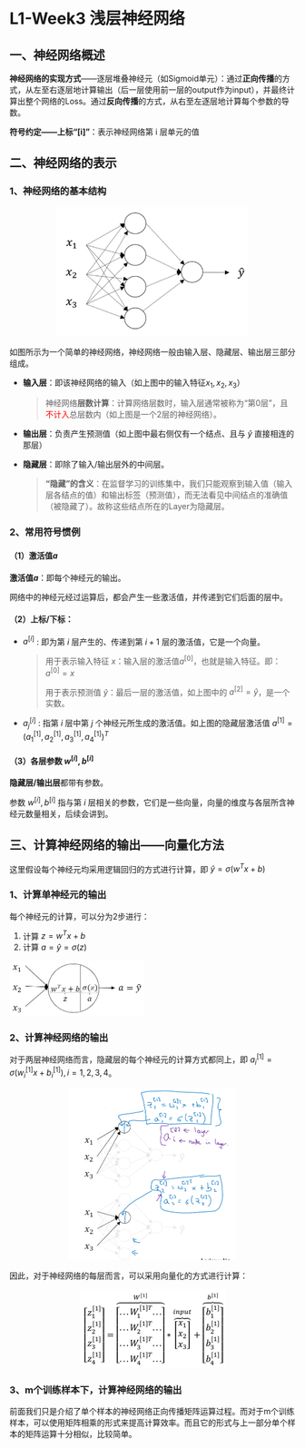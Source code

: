 # L1-Week3 浅层神经网络

## 一、神经网络概述

**神经网络的实现方式**——逐层堆叠神经元（如Sigmoid单元）：通过**正向传播**的方式，从左至右逐层地计算输出（后一层使用前一层的output作为input），并最终计算出整个网络的Loss。通过**反向传播**的方式，从右至左逐层地计算每个参数的导数。

**符号约定——上标“[i]”**：表示神经网络第 i 层单元的值



## 二、神经网络的表示

### 1、神经网络的基本结构

<div align="center"><img src="../../TyporaPics/image-20220508204737846.png" alt="image-20220508204737846" style="zoom:60%;" /></div>

如图所示为一个简单的神经网络，神经网络一般由输入层、隐藏层、输出层三部分组成。

- **输入层**：即该神经网络的输入（如上图中的输入特征$x_1,x_2,x_3$）

  > 神经网络**层数计算**：计算网络层数时，输入层通常被称为“第0层”，且<font color="red">不计入</font>总层数内（如上图是一个2层的神经网络）。

- **输出层**：负责产生预测值（如上图中最右侧仅有一个结点、且与 $\hat{y}$ 直接相连的那层）

- **隐藏层**：即除了输入/输出层外的中间层。

  > **“隐藏”的含义**：在监督学习的训练集中，我们只能观察到输入值（输入层各结点的值）和输出标签（预测值），而无法看见中间结点的准确值（被隐藏了）。故称这些结点所在的Layer为隐藏层。

### 2、常用符号惯例

#### （1）激活值$a$

**激活值$a$**：即每个神经元的输出。

网络中的神经元经过运算后，都会产生一些激活值，并传递到它们后面的层中。

#### （2）上标/下标：

- $a^{[i]}$ : 即为第 $i$ 层产生的、传递到第 $i+1$ 层的激活值，它是一个向量。

   > 用于表示输入特征 $x$：输入层的激活值$a^{[0]}$，也就是输入特征。即：$a^{[0]}=x$
   >
   > 用于表示预测值 $\hat{y}$：最后一层的激活值，如上图中的 $a^{[2]}=\hat{y}$，是一个实数。

- $a^{[i]}_j$ : 指第 $i$ 层中第 $j$ 个神经元所生成的激活值。如上图的隐藏层激活值 $a^{[1]}=(a^{[1]}_1,a^{[1]}_2,a^{[1]}_3,a^{[1]}_4)^T$

#### （3）各层参数 $w^{[i]},b^{[i]}$

**隐藏层/输出层**都带有参数。

参数 $w^{[i]},b^{[i]}$ 指与第 $i$ 层相关的参数，它们是一些向量，向量的维度与各层所含神经元数量相关，后续会讲到。



## 三、计算神经网络的输出——向量化方法

这里假设每个神经元均采用逻辑回归的方式进行计算，即 $\hat{y}=\sigma(w^Tx+b)$

### 1、计算单神经元的输出

每个神经元的计算，可以分为2步进行：

1. 计算  $z = w^Tx+b$
2. 计算  $a=\hat{y}=\sigma(z)$



<img src="../../TyporaPics/image-20220511003010343.png" alt="image-20220511003010343" style="zoom:50%;" />

### 2、计算神经网络的输出

对于两层神经网络而言，隐藏层的每个神经元的计算方式都同上，即 $a_i^{[1]}=\sigma(w_i^{[1]}x+b_i^{[1]}), i=1,2,3,4$。

<div align="center"><img src="../../TyporaPics/image-20220511003509573.png" alt="image-20220511003509573" style="zoom: 50%;" /></div>

因此，对于神经网络的每层而言，可以采用向量化的方式进行计算：

<div align="center"><img src="../../TyporaPics/image-20220511011511577.png" alt="image-20220511011511577" style="zoom:25%;" /></div>

### 3、m个训练样本下，计算神经网络的输出

前面我们只是介绍了单个样本的神经网络正向传播矩阵运算过程。而对于m个训练样本，可以使用矩阵相乘的形式来提高计算效率。而且它的形式与上一部分单个样本的矩阵运算十分相似，比较简单。







